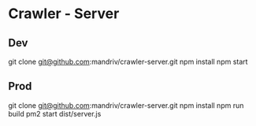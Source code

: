 # Crawler - Server

## Dev
git clone git@github.com:mandriv/crawler-server.git
npm install
npm start

## Prod
git clone git@github.com:mandriv/crawler-server.git
npm install
npm run build
pm2 start dist/server.js
